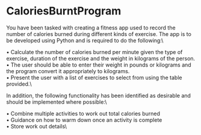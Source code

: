 # CaloriesBurntProgram
You have been tasked with creating a fitness app used to record the number of calories burned during different kinds of exercise. The app is to be developed using Python and is required to do the following:\

•	Calculate the number of calories burned per minute given the type of exercise, duration of the exercise and the weight in kilograms of the person.\
•	The user should be able to enter their weight in pounds or kilograms and the program convert it appropriately to kilograms.\
•	Present the user with a list of exercises to select from using the table provided.\

In addition, the following functionality has been identified as desirable and should be implemented where possible:\

•	Combine multiple activities to work out total calories burned\
•	Guidance on how to warm down once an activity is complete\
•	Store work out details\

